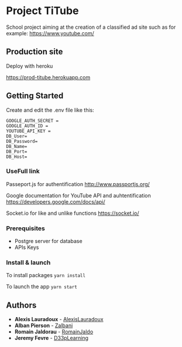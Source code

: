 # Project TiTube

School project aiming at the creation of a classified ad site such as for example: https://www.youtube.com/

## Production site

Deploy with heroku

https://prod-titube.herokuapp.com

## Getting Started 

Create and edit the .env file like this:
```
GOOGLE_AUTH_SECRET = 
GOOGLE_AUTH_ID = 
YOUTUBE_API_KEY = 
DB_User=
DB_Password=
DB_Name=
DB_Port=
DB_Host= 
```

### UseFull link
Passeport.js for authentification
http://www.passportjs.org/

Google documentation for YouTube API and auhtentification
https://developers.google.com/docs/api/

Socket.io for like and unlike functions
https://socket.io/

### Prerequisites

- Postgre server for database
- APIs Keys

### Install & launch
To install packages
```yarn install```

To launch the app
```yarn start```

## Authors

* **Alexis Lauradoux** - [AlexisLauradoux](https://github.com/AlexisLauradoux)
* **Alban Pierson** - [Zalbani](https://github.com/Zalbani)
* **Romain Jaldorau** - [RomainJaldo](https://github.com/RomainJaldo)
* **Jeremy Fevre** - [D33pLearning](https://github.com/D33pLearning)
